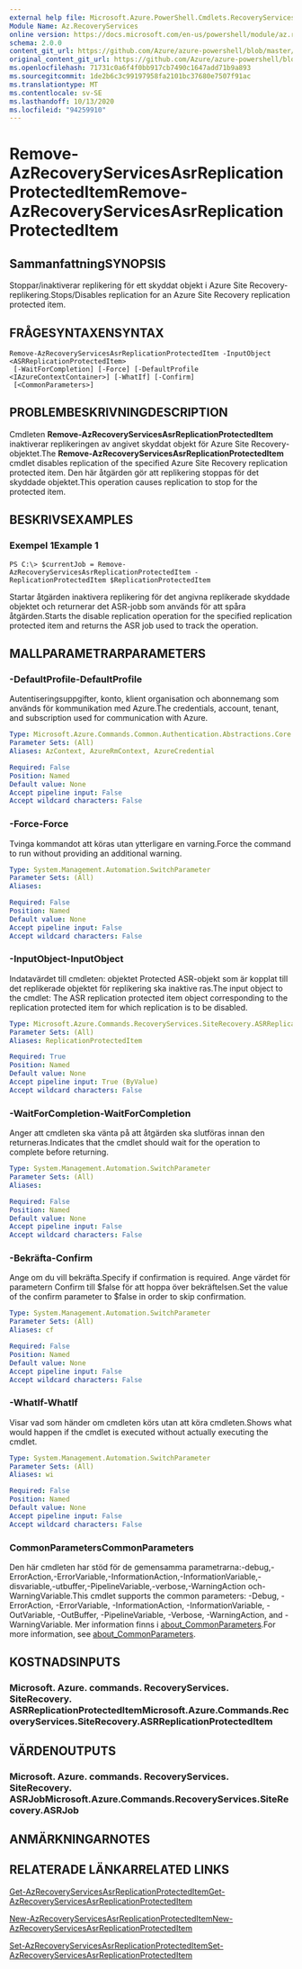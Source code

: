 ```yaml
---
external help file: Microsoft.Azure.PowerShell.Cmdlets.RecoveryServices.SiteRecovery.dll-Help.xml
Module Name: Az.RecoveryServices
online version: https://docs.microsoft.com/en-us/powershell/module/az.recoveryservices/remove-azrecoveryservicesasrreplicationprotecteditem
schema: 2.0.0
content_git_url: https://github.com/Azure/azure-powershell/blob/master/src/RecoveryServices/RecoveryServices/help/Remove-AzRecoveryServicesAsrReplicationProtectedItem.md
original_content_git_url: https://github.com/Azure/azure-powershell/blob/master/src/RecoveryServices/RecoveryServices/help/Remove-AzRecoveryServicesAsrReplicationProtectedItem.md
ms.openlocfilehash: 71731c0a6f4f0bb917cb7490c1647add71b9a893
ms.sourcegitcommit: 1de2b6c3c99197958fa2101bc37680e7507f91ac
ms.translationtype: MT
ms.contentlocale: sv-SE
ms.lasthandoff: 10/13/2020
ms.locfileid: "94259910"
---
```

# <span data-ttu-id="7b866-101">Remove-AzRecoveryServicesAsrReplicationProtectedItem</span><span class="sxs-lookup"><span data-stu-id="7b866-101">Remove-AzRecoveryServicesAsrReplicationProtectedItem</span></span>

## <span data-ttu-id="7b866-102">Sammanfattning</span><span class="sxs-lookup"><span data-stu-id="7b866-102">SYNOPSIS</span></span>
<span data-ttu-id="7b866-103">Stoppar/inaktiverar replikering för ett skyddat objekt i Azure Site Recovery-replikering.</span><span class="sxs-lookup"><span data-stu-id="7b866-103">Stops/Disables replication for an Azure Site Recovery replication protected item.</span></span>

## <span data-ttu-id="7b866-104">FRÅGESYNTAXEN</span><span class="sxs-lookup"><span data-stu-id="7b866-104">SYNTAX</span></span>

```
Remove-AzRecoveryServicesAsrReplicationProtectedItem -InputObject <ASRReplicationProtectedItem>
 [-WaitForCompletion] [-Force] [-DefaultProfile <IAzureContextContainer>] [-WhatIf] [-Confirm]
 [<CommonParameters>]
```

## <span data-ttu-id="7b866-105">PROBLEMBESKRIVNING</span><span class="sxs-lookup"><span data-stu-id="7b866-105">DESCRIPTION</span></span>
<span data-ttu-id="7b866-106">Cmdleten **Remove-AzRecoveryServicesAsrReplicationProtectedItem** inaktiverar replikeringen av angivet skyddat objekt för Azure Site Recovery-objektet.</span><span class="sxs-lookup"><span data-stu-id="7b866-106">The **Remove-AzRecoveryServicesAsrReplicationProtectedItem** cmdlet disables replication of the specified Azure Site Recovery replication protected item.</span></span>
<span data-ttu-id="7b866-107">Den här åtgärden gör att replikering stoppas för det skyddade objektet.</span><span class="sxs-lookup"><span data-stu-id="7b866-107">This operation causes replication to stop for the protected item.</span></span>

## <span data-ttu-id="7b866-108">BESKRIVS</span><span class="sxs-lookup"><span data-stu-id="7b866-108">EXAMPLES</span></span>

### <span data-ttu-id="7b866-109">Exempel 1</span><span class="sxs-lookup"><span data-stu-id="7b866-109">Example 1</span></span>
```
PS C:\> $currentJob = Remove-AzRecoveryServicesAsrReplicationProtectedItem -ReplicationProtectedItem $ReplicationProtectedItem
```

<span data-ttu-id="7b866-110">Startar åtgärden inaktivera replikering för det angivna replikerade skyddade objektet och returnerar det ASR-jobb som används för att spåra åtgärden.</span><span class="sxs-lookup"><span data-stu-id="7b866-110">Starts the disable replication operation for the specified replication protected item and returns the ASR job used to track the operation.</span></span>

## <span data-ttu-id="7b866-111">MALLPARAMETRAR</span><span class="sxs-lookup"><span data-stu-id="7b866-111">PARAMETERS</span></span>

### <span data-ttu-id="7b866-112">-DefaultProfile</span><span class="sxs-lookup"><span data-stu-id="7b866-112">-DefaultProfile</span></span>
<span data-ttu-id="7b866-113">Autentiseringsuppgifter, konto, klient organisation och abonnemang som används för kommunikation med Azure.</span><span class="sxs-lookup"><span data-stu-id="7b866-113">The credentials, account, tenant, and subscription used for communication with Azure.</span></span>


```yaml
Type: Microsoft.Azure.Commands.Common.Authentication.Abstractions.Core.IAzureContextContainer
Parameter Sets: (All)
Aliases: AzContext, AzureRmContext, AzureCredential

Required: False
Position: Named
Default value: None
Accept pipeline input: False
Accept wildcard characters: False
```

### <span data-ttu-id="7b866-114">-Force</span><span class="sxs-lookup"><span data-stu-id="7b866-114">-Force</span></span>
<span data-ttu-id="7b866-115">Tvinga kommandot att köras utan ytterligare en varning.</span><span class="sxs-lookup"><span data-stu-id="7b866-115">Force the command to run without providing an additional warning.</span></span>

```yaml
Type: System.Management.Automation.SwitchParameter
Parameter Sets: (All)
Aliases:

Required: False
Position: Named
Default value: None
Accept pipeline input: False
Accept wildcard characters: False
```

### <span data-ttu-id="7b866-116">-InputObject</span><span class="sxs-lookup"><span data-stu-id="7b866-116">-InputObject</span></span>
<span data-ttu-id="7b866-117">Indatavärdet till cmdleten: objektet Protected ASR-objekt som är kopplat till det replikerade objektet för replikering ska inaktive ras.</span><span class="sxs-lookup"><span data-stu-id="7b866-117">The input object to the cmdlet: The ASR replication protected item object corresponding to the replication protected item for which replication is to be disabled.</span></span>

```yaml
Type: Microsoft.Azure.Commands.RecoveryServices.SiteRecovery.ASRReplicationProtectedItem
Parameter Sets: (All)
Aliases: ReplicationProtectedItem

Required: True
Position: Named
Default value: None
Accept pipeline input: True (ByValue)
Accept wildcard characters: False
```

### <span data-ttu-id="7b866-118">-WaitForCompletion</span><span class="sxs-lookup"><span data-stu-id="7b866-118">-WaitForCompletion</span></span>
<span data-ttu-id="7b866-119">Anger att cmdleten ska vänta på att åtgärden ska slutföras innan den returneras.</span><span class="sxs-lookup"><span data-stu-id="7b866-119">Indicates that the cmdlet should wait for the operation to complete before returning.</span></span>

```yaml
Type: System.Management.Automation.SwitchParameter
Parameter Sets: (All)
Aliases:

Required: False
Position: Named
Default value: None
Accept pipeline input: False
Accept wildcard characters: False
```

### <span data-ttu-id="7b866-120">-Bekräfta</span><span class="sxs-lookup"><span data-stu-id="7b866-120">-Confirm</span></span>
<span data-ttu-id="7b866-121">Ange om du vill bekräfta.</span><span class="sxs-lookup"><span data-stu-id="7b866-121">Specify if confirmation is required.</span></span> <span data-ttu-id="7b866-122">Ange värdet för parametern Confirm till $false för att hoppa över bekräftelsen.</span><span class="sxs-lookup"><span data-stu-id="7b866-122">Set the value of the confirm parameter to $false in order to skip confirmation.</span></span>

```yaml
Type: System.Management.Automation.SwitchParameter
Parameter Sets: (All)
Aliases: cf

Required: False
Position: Named
Default value: None
Accept pipeline input: False
Accept wildcard characters: False
```

### <span data-ttu-id="7b866-123">-WhatIf</span><span class="sxs-lookup"><span data-stu-id="7b866-123">-WhatIf</span></span>
<span data-ttu-id="7b866-124">Visar vad som händer om cmdleten körs utan att köra cmdleten.</span><span class="sxs-lookup"><span data-stu-id="7b866-124">Shows what would happen if the cmdlet is executed without actually executing the cmdlet.</span></span>

```yaml
Type: System.Management.Automation.SwitchParameter
Parameter Sets: (All)
Aliases: wi

Required: False
Position: Named
Default value: None
Accept pipeline input: False
Accept wildcard characters: False
```

### <span data-ttu-id="7b866-125">CommonParameters</span><span class="sxs-lookup"><span data-stu-id="7b866-125">CommonParameters</span></span>
<span data-ttu-id="7b866-126">Den här cmdleten har stöd för de gemensamma parametrarna:-debug,-ErrorAction,-ErrorVariable,-InformationAction,-InformationVariable,-disvariable,-utbuffer,-PipelineVariable,-verbose,-WarningAction och-WarningVariable.</span><span class="sxs-lookup"><span data-stu-id="7b866-126">This cmdlet supports the common parameters: -Debug, -ErrorAction, -ErrorVariable, -InformationAction, -InformationVariable, -OutVariable, -OutBuffer, -PipelineVariable, -Verbose, -WarningAction, and -WarningVariable.</span></span> <span data-ttu-id="7b866-127">Mer information finns i [about_CommonParameters](http://go.microsoft.com/fwlink/?LinkID=113216).</span><span class="sxs-lookup"><span data-stu-id="7b866-127">For more information, see [about_CommonParameters](http://go.microsoft.com/fwlink/?LinkID=113216).</span></span>

## <span data-ttu-id="7b866-128">KOSTNADS</span><span class="sxs-lookup"><span data-stu-id="7b866-128">INPUTS</span></span>

### <span data-ttu-id="7b866-129">Microsoft. Azure. commands. RecoveryServices. SiteRecovery. ASRReplicationProtectedItem</span><span class="sxs-lookup"><span data-stu-id="7b866-129">Microsoft.Azure.Commands.RecoveryServices.SiteRecovery.ASRReplicationProtectedItem</span></span>

## <span data-ttu-id="7b866-130">VÄRDEN</span><span class="sxs-lookup"><span data-stu-id="7b866-130">OUTPUTS</span></span>

### <span data-ttu-id="7b866-131">Microsoft. Azure. commands. RecoveryServices. SiteRecovery. ASRJob</span><span class="sxs-lookup"><span data-stu-id="7b866-131">Microsoft.Azure.Commands.RecoveryServices.SiteRecovery.ASRJob</span></span>

## <span data-ttu-id="7b866-132">ANMÄRKNINGAR</span><span class="sxs-lookup"><span data-stu-id="7b866-132">NOTES</span></span>

## <span data-ttu-id="7b866-133">RELATERADE LÄNKAR</span><span class="sxs-lookup"><span data-stu-id="7b866-133">RELATED LINKS</span></span>

[<span data-ttu-id="7b866-134">Get-AzRecoveryServicesAsrReplicationProtectedItem</span><span class="sxs-lookup"><span data-stu-id="7b866-134">Get-AzRecoveryServicesAsrReplicationProtectedItem</span></span>](./Get-AzRecoveryServicesAsrReplicationProtectedItem.md)

[<span data-ttu-id="7b866-135">New-AzRecoveryServicesAsrReplicationProtectedItem</span><span class="sxs-lookup"><span data-stu-id="7b866-135">New-AzRecoveryServicesAsrReplicationProtectedItem</span></span>](./New-AzRecoveryServicesAsrReplicationProtectedItem.md)

[<span data-ttu-id="7b866-136">Set-AzRecoveryServicesAsrReplicationProtectedItem</span><span class="sxs-lookup"><span data-stu-id="7b866-136">Set-AzRecoveryServicesAsrReplicationProtectedItem</span></span>](./Set-AzRecoveryServicesAsrReplicationProtectedItem.md)
